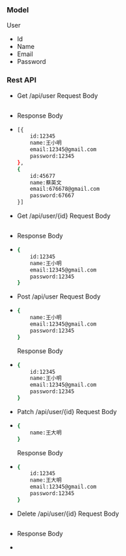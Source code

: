 
### Model

User
  - Id
  - Name
  - Email
  - Password

### Rest API
  - Get /api/user
    Request Body
  - ```sh 
    
    ```
    Response Body

  - ```sh 
    [{
        id:12345
        name:王小明
        email:12345@gmail.com
        password:12345
    },
    {
        id:45677
        name:蔡英文
        email:676678@gmail.com
        password:67667
    }]
    ```
  - Get /api/user/{id}
    Request Body
  - ```sh 
    
    ```
    Response Body

  - ```sh 
    {
        id:12345
        name:王小明
        email:12345@gmail.com
        password:12345
    }
    ```
  - Post /api/user
    Request Body
  - ```sh 
    {
        name:王小明
        email:12345@gmail.com
        password:12345
    }    
    ```
    Response Body

  - ```sh 
    {
        id:12345
        name:王小明
        email:12345@gmail.com
        password:12345
    }
    ```
  - Patch /api/user/{id}
    Request Body
  - ```sh 
    {
        name:王大明
    }    
    ```
    Response Body

  - ```sh 
    {
        id:12345
        name:王大明
        email:12345@gmail.com
        password:12345
    }
    ```
  - Delete /api/user/{id}
    Request Body
  - ```sh 
    ```
    Response Body

  - ```sh 

    ```
